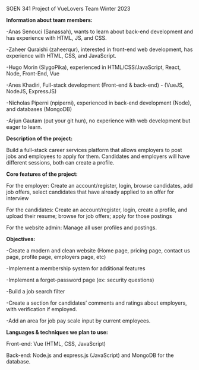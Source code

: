 SOEN 341 Project of VueLovers Team Winter 2023

**Information about team members:**

-Anas Senouci (Sanassah), wants to learn about back-end development and has experience with HTML, JS, and CSS.

-Zaheer Quraishi (zaheerqur), interested in front-end web development, has experience with HTML, CSS, and JavaScript.

-Hugo Morin (SlygoPika), experienced in HTML/CSS/JavaScript, React, Node, Front-End, Vue

-Anes Khadiri, Full-stack development (Front-end & back-end) - (VueJS, NodeJS, ExpressJS)

-Nicholas Piperni (npiperni), experienced in back-end development (Node), and databases (MongoDB)

-Arjun Gautam (put your git hun), no experience with web development but eager to learn.

**Description of the project:**

Build a full-stack career services platform that allows employers to post jobs and employees to apply for them. Candidates and employers will have different sessions, both can create a profile.

**Core features of the project:**

For the employer: Create an account/register, login, browse candidates, add job offers, select candidates that have already applied to an offer for interview 

For the candidates: Create an account/register, login, create a profile, and upload their resume; browse for job offers; apply for those postings 

For the website admin: Manage all user profiles and postings.


**Objectives:** 

-Create a modern and clean website (Home page, pricing page, contact us page, profile page, employers page, etc)

-Implement a membership system for additional features

-Implement a forget-password page (ex: security questions)

-Build a job search filter

-Create a section for candidates’ comments and ratings about employers, with verification if employed.

-Add an area for job pay scale input by current employees.

**Languages & techniques we plan to use:**

Front-end: Vue (HTML, CSS, JavaScript) 

Back-end: Node.js and express.js (JavaScript) and MongoDB for the database.
